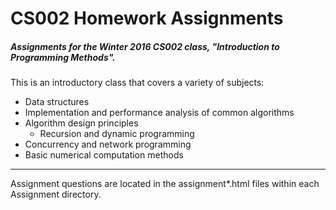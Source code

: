 CS002 Homework Assignments
=======================
##### Assignments for the Winter 2016 CS002 class, **"Introduction to Programming Methods"**.

This is an introductory class that covers a variety of subjects:
* Data structures
* Implementation and performance analysis of common algorithms
* Algorithm design principles
  * Recursion and dynamic programming
* Concurrency and network programming
* Basic numerical computation methods

----
Assignment questions are located in the assignment*.html files within each Assignment directory.
